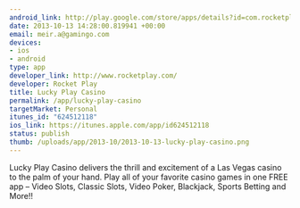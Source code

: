 ```yaml
--- 
android_link: http://play.google.com/store/apps/details?id=com.rocketplay.luckyplay
date: 2013-10-13 14:28:00.819941 +00:00
email: meir.a@gamingo.com
devices: 
- ios
- android
type: app
developer_link: http://www.rocketplay.com/
developer: Rocket Play
title: Lucky Play Casino
permalink: /app/lucky-play-casino
targetMarket: Personal
itunes_id: "624512118"
ios_link: https://itunes.apple.com/app/id624512118
status: publish
thumb: /uploads/app/2013-10/2013-10-13-lucky-play-casino.png
---
```


Lucky Play Casino delivers the thrill and excitement of a Las Vegas casino to the palm of your hand. Play all of your favorite casino games in one FREE app – Video Slots, Classic Slots, Video Poker, Blackjack, Sports Betting and More!!
